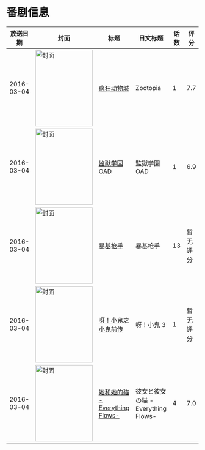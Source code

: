 # 番剧信息

|放送日期|封面|标题|日文标题|话数|评分|评分人数|
|---|---|---|---|---|---|---|
|2016-03-04|<img src="https://lain.bgm.tv/pic/cover/c/e4/d0/133860_PrV78.jpg" alt="封面" style="width:150px;height:200px;object-fit:cover;">|[疯狂动物城](https://bangumi.tv/subject/133860)|Zootopia|1|7.7|6979人评分|
|2016-03-04|<img src="https://lain.bgm.tv/pic/cover/c/58/8b/158796_GIX1i.jpg" alt="封面" style="width:150px;height:200px;object-fit:cover;">|[监狱学园 OAD](https://bangumi.tv/subject/158796)|監獄学園 OAD|1|6.9|1256人评分|
|2016-03-04|<img src="https://lain.bgm.tv/pic/cover/c/ad/21/171339_Hin1s.jpg" alt="封面" style="width:150px;height:200px;object-fit:cover;">|[暴基枪手](https://bangumi.tv/subject/171339)|暴基枪手|13|暂无评分|少于10人评分|
|2016-03-04|<img src="https://lain.bgm.tv/pic/cover/c/eb/13/171665_WvUgt.jpg" alt="封面" style="width:150px;height:200px;object-fit:cover;">|[呀！小鬼之小鬼前传](https://bangumi.tv/subject/171665)|呀！小鬼 3|1|暂无评分|少于10人评分|
|2016-03-04|<img src="https://lain.bgm.tv/pic/cover/c/91/32/164649_rn935.jpg" alt="封面" style="width:150px;height:200px;object-fit:cover;">|[她和她的猫 -Everything Flows-](https://bangumi.tv/subject/164649)|彼女と彼女の猫 -Everything Flows-|4|7.0|2879人评分|
